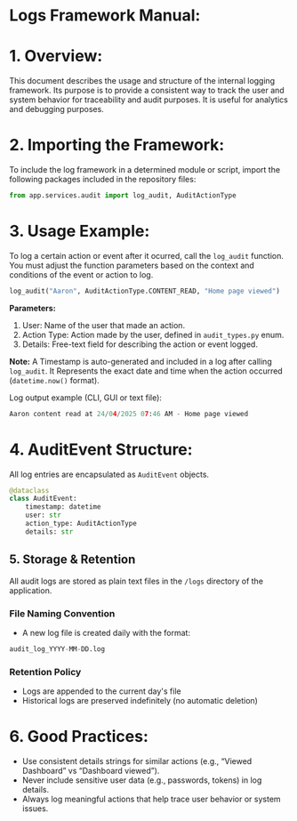 # Logs Framework Manual:

# 1. Overview:
This document describes the usage and structure of the internal logging framework.
Its purpose is to provide a consistent way to track the user and system behavior 
for traceability and audit purposes. It is useful for analytics and debugging 
purposes.


# 2. Importing the Framework:

To include the log framework in a determined module or script, import the 
following packages included in the repository files:

```python
from app.services.audit import log_audit, AuditActionType
```


# 3. Usage Example:

To log a certain action or event after it ocurred, call the `log_audit` function.
You must adjust the function parameters based on the context and conditions of 
the event or action to log.

```python
log_audit("Aaron", AuditActionType.CONTENT_READ, "Home page viewed")
```


**Parameters:**
1) User: Name of the user that made an action.
2) Action Type: Action made by the user, defined in `audit_types.py` enum.
3) Details: Free-text field for describing the action or event logged.

**Note:** A Timestamp is auto-generated and included in a log after calling `log_audit`.
It Represents the exact date and time when the action occurred (`datetime.now()` format).


Log output example (CLI, GUI or text file):
```python
Aaron content read at 24/04/2025 07:46 AM - Home page viewed
```


# 4. AuditEvent Structure:

All log entries are encapsulated as `AuditEvent` objects.

```python
@dataclass
class AuditEvent:
    timestamp: datetime
    user: str
    action_type: AuditActionType
    details: str
```


## 5. Storage & Retention  

All audit logs are stored as plain text files in the `/logs` directory of the application.  

### File Naming Convention  
- A new log file is created daily with the format:  


```python
audit_log_YYYY-MM-DD.log
```


### Retention Policy  
- Logs are appended to the current day's file  
- Historical logs are preserved indefinitely (no automatic deletion)  


# 6. Good Practices:

- Use consistent details strings for similar actions (e.g., “Viewed Dashboard” vs “Dashboard viewed”).
- Never include sensitive user data (e.g., passwords, tokens) in log details.
- Always log meaningful actions that help trace user behavior or system issues.